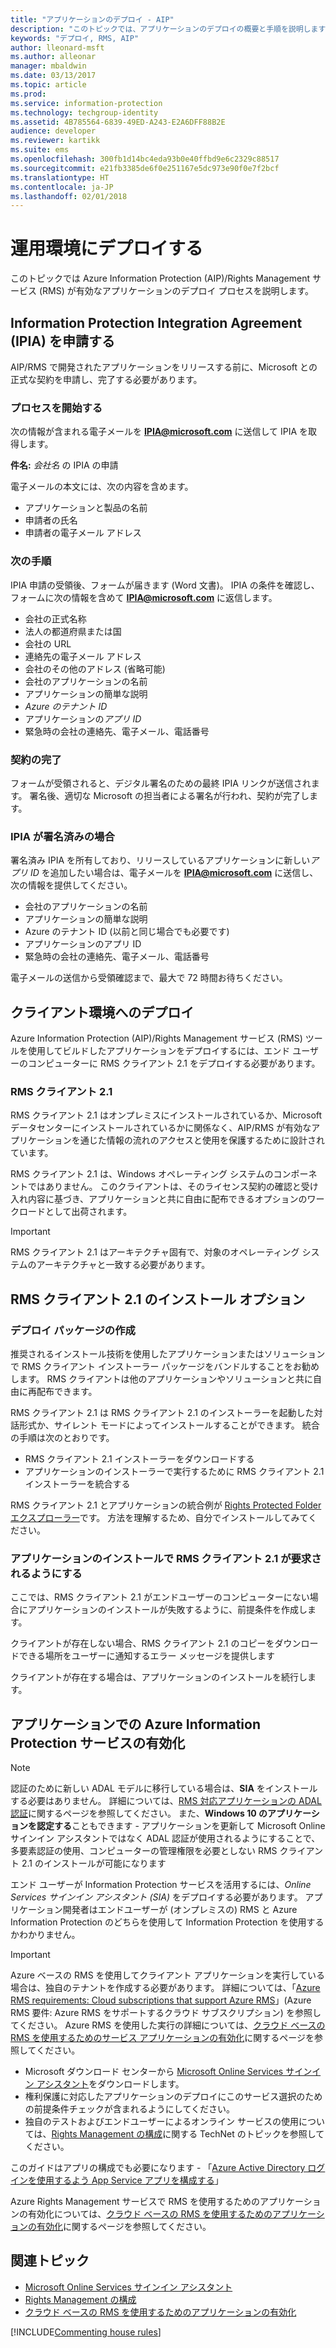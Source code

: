 ```yaml
---
title: "アプリケーションのデプロイ - AIP"
description: "このトピックでは、アプリケーションのデプロイの概要と手順を説明します"
keywords: "デプロイ, RMS, AIP"
author: lleonard-msft
ms.author: alleonar
manager: mbaldwin
ms.date: 03/13/2017
ms.topic: article
ms.prod: 
ms.service: information-protection
ms.technology: techgroup-identity
ms.assetid: 4B785564-6839-49ED-A243-E2A6DFF88B2E
audience: developer
ms.reviewer: kartikk
ms.suite: ems
ms.openlocfilehash: 300fb1d14bc4eda93b0e40ffbd9e6c2329c88517
ms.sourcegitcommit: e21fb3385de6f0e251167e5dc973e90f0e7f2bcf
ms.translationtype: HT
ms.contentlocale: ja-JP
ms.lasthandoff: 02/01/2018
---
```

# <a name="deploy-into-production"></a>運用環境にデプロイする

このトピックでは Azure Information Protection (AIP)/Rights Management サービス (RMS) が有効なアプリケーションのデプロイ プロセスを説明します。

## <a name="request-an-information-protection-integration-agreement-ipia"></a>Information Protection Integration Agreement (IPIA) を申請する
AIP/RMS で開発されたアプリケーションをリリースする前に、Microsoft との正式な契約を申請し、完了する必要があります。

### <a name="begin-the-process"></a>プロセスを開始する
次の情報が含まれる電子メールを **IPIA@microsoft.com** に送信して IPIA を取得します。

**件名:** *会社名* の IPIA の申請

電子メールの本文には、次の内容を含めます。
- アプリケーションと製品の名前
- 申請者の氏名
- 申請者の電子メール アドレス

### <a name="next-steps"></a>次の手順
IPIA 申請の受領後、フォームが届きます (Word 文書)。
IPIA の条件を確認し、フォームに次の情報を含めて **IPIA@microsoft.com** に返信します。
- 会社の正式名称
- 法人の都道府県または国
- 会社の URL
- 連絡先の電子メール アドレス
- 会社のその他のアドレス (省略可能)
- 会社のアプリケーションの名前
- アプリケーションの簡単な説明
- *Azure のテナント ID*
- アプリケーションの*アプリ ID*
- 緊急時の会社の連絡先、電子メール、電話番号

### <a name="completing-the-agreement"></a>契約の完了
フォームが受領されると、デジタル署名のための最終 IPIA リンクが送信されます。 署名後、適切な Microsoft の担当者による署名が行われ、契約が完了します。

### <a name="already-have-a-signed-ipia"></a>IPIA が署名済みの場合
署名済み IPIA を所有しており、リリースしているアプリケーションに新しい*アプリ ID* を追加したい場合は、電子メールを **IPIA@microsoft.com** に送信し、次の情報を提供してください。
- 会社のアプリケーションの名前
- アプリケーションの簡単な説明
- Azure のテナント ID (以前と同じ場合でも必要です)
- アプリケーションのアプリ ID
- 緊急時の会社の連絡先、電子メール、電話番号

電子メールの送信から受領確認まで、最大で 72 時間お待ちください。

## <a name="deploying-to-the-client-environment"></a>クライアント環境へのデプロイ

Azure Information Protection (AIP)/Rights Management サービス (RMS) ツールを使用してビルドしたアプリケーションをデプロイするには、エンド ユーザーのコンピューターに RMS クライアント 2.1 をデプロイする必要があります。

### <a name="rms-client-21"></a>RMS クライアント 2.1
RMS クライアント 2.1 はオンプレミスにインストールされているか、Microsoft データセンターにインストールされているかに関係なく、AIP/RMS が有効なアプリケーションを通じた情報の流れのアクセスと使用を保護するために設計されています。

RMS クライアント 2.1 は、Windows オペレーティング システムのコンポーネントではありません。 このクライアントは、そのライセンス契約の確認と受け入れ内容に基づき、アプリケーションと共に自由に配布できるオプションのワークロードとして出荷されます。

> [!IMPORTANT]
> RMS クライアント 2.1 はアーキテクチャ固有で、対象のオペレーティング システムのアーキテクチャと一致する必要があります。


## <a name="rms-client-21-installation-options"></a>RMS クライアント 2.1 のインストール オプション

### <a name="creating-your-deployment-package"></a>デプロイ パッケージの作成

推奨されるインストール技術を使用したアプリケーションまたはソリューションで RMS クライアント インストーラー パッケージをバンドルすることをお勧めします。 RMS クライアントは他のアプリケーションやソリューションと共に自由に再配布できます。

RMS クライアント 2.1 は RMS クライアント 2.1 のインストーラーを起動した対話形式か、サイレント モードによってインストールすることができます。 統合の手順は次のとおりです。

-   RMS クライアント 2.1 インストーラーをダウンロードする
-   アプリケーションのインストーラーで実行するために RMS クライアント 2.1 インストーラーを統合する

RMS クライアント 2.1 とアプリケーションの統合例が [Rights Protected Folder エクスプローラー](https://technet.microsoft.com/library/rights-protected-folder-explorer(v=ws.10).aspx)です。 方法を理解するため、自分でインストールしてみてください。

### <a name="make-rms-client-21-a-pre-requisite-for-your-application-install"></a>アプリケーションのインストールで RMS クライアント 2.1 が要求されるようにする

ここでは、RMS クライアント 2.1 がエンドユーザーのコンピューターにない場合にアプリケーションのインストールが失敗するように、前提条件を作成します。

クライアントが存在しない場合、RMS クライアント 2.1 のコピーをダウンロードできる場所をユーザーに通知するエラー メッセージを提供します

クライアントが存在する場合は、アプリケーションのインストールを続行します。

## <a name="enabling-azure-information-protection-services-with-your-application"></a>アプリケーションでの Azure Information Protection サービスの有効化

> [!NOTE]
> 認証のために新しい ADAL モデルに移行している場合は、**SIA** をインストールする必要はありません。 詳細については、[RMS 対応アプリケーションの ADAL 認証](adal-auth.md)に関するページを参照してください。
> また、**Windows 10 のアプリケーションを認定する**こともできます - アプリケーションを更新して Microsoft Online サインイン アシスタントではなく ADAL 認証が使用されるようにすることで、多要素認証の使用、コンピューターの管理権限を必要としない RMS クライアント 2.1 のインストールが可能になります

エンド ユーザーが Information Protection サービスを活用するには、*Online Services サインイン アシスタント (SIA)* をデプロイする必要があります。 アプリケーション開発者はエンドユーザーが (オンプレミスの) RMS と Azure Information Protection のどちらを使用して Information Protection を使用するかわかりません。


> [!IMPORTANT]
> Azure ベースの RMS を使用してクライアント アプリケーションを実行している場合は、独自のテナントを作成する必要があります。 詳細については、「[Azure RMS requirements: Cloud subscriptions that support Azure RMS](../get-started/requirements-subscriptions.md)」(Azure RMS 要件: Azure RMS をサポートするクラウド サブスクリプション) を参照してください。
> Azure RMS を使用した実行の詳細については、[クラウド ベースの RMS を使用するためのサービス アプリケーションの有効化](how-to-use-file-api-with-aadrm-cloud.md)に関するページを参照してください。

-   Microsoft ダウンロード センターから [Microsoft Online Services サインイン アシスタント](http://www.microsoft.com/download/details.aspx?id=28177)をダウンロードします。
-   権利保護に対応したアプリケーションのデプロイにこのサービス選択のための前提条件チェックが含まれるようにしてください。
-   独自のテストおよびエンドユーザーによるオンライン サービスの使用については、[Rights Management の構成](https://TechNet.Microsoft.Com/library/jj585002.aspx)に関する TechNet のトピックを参照してください。

このガイドはアプリの構成でも必要になります - 「[Azure Active Directory ログインを使用するよう App Service アプリを構成する](https://docs.microsoft.com/azure/app-service-mobile/app-service-mobile-how-to-configure-active-directory-authentication)」

Azure Rights Management サービスで RMS を使用するためのアプリケーションの有効化については、[クラウド ベースの RMS を使用するためのアプリケーションの有効化](how-to-use-file-api-with-aadrm-cloud.md)に関するページを参照してください。

## <a name="related-topics"></a>関連トピック

* [Microsoft Online Services サインイン アシスタント](http://www.microsoft.com/download/details.aspx?id=28177)
* [Rights Management の構成](https://TechNet.Microsoft.Com/library/jj585002.aspx)
* [クラウド ベースの RMS を使用するためのアプリケーションの有効化](how-to-use-file-api-with-aadrm-cloud.md)

[!INCLUDE[Commenting house rules](../includes/houserules.md)]
